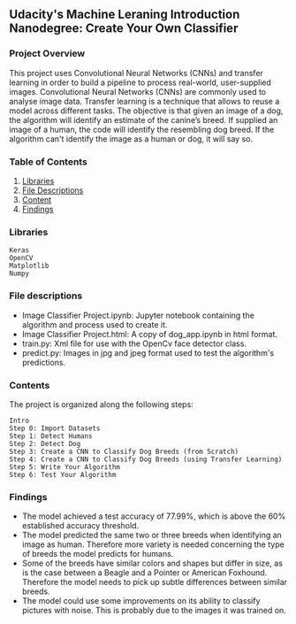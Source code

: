 ## Udacity's Machine Leraning Introduction Nanodegree: Create Your Own Classifier

### Project Overview

This project uses Convolutional Neural Networks (CNNs) and transfer learning in order to build a pipeline to process real-world, user-supplied images. Convolutional Neural Networks (CNNs) are commonly used to analyse image data. Transfer learning is a technique that allows to reuse a model across different tasks. The objective is that given an image of a dog, the algorithm will identify an estimate of the canine’s breed. If supplied an image of a human, the code will identify the resembling dog breed. If the algorithm can't identify the image as a human or dog, it will say so.

### Table of Contents

1. [Libraries](#libraries)
2. [File Descriptions](#files)
3. [Content](#contents)
4. [Findings](#findings)

### Libraries <a name="libraries"></a>

    Keras
    OpenCV
    Matplotlib
    Numpy

### File descriptions <a name="files"></a>

* Image Classifier Project.ipynb: Jupyter notebook containing the algorithm and process used to create it.
* Image Classifier Project.html: A copy of dog_app.ipynb in html format.
* train.py: Xml file for use with the OpenCv face detector class.
* predict.py: Images in jpg and jpeg format used to test the algorithm's predictions.


### Contents <a name="contents"></a>

The project is organized along the following steps:

    Intro
    Step 0: Import Datasets
    Step 1: Detect Humans
    Step 2: Detect Dog
    Step 3: Create a CNN to Classify Dog Breeds (from Scratch)
    Step 4: Create a CNN to Classify Dog Breeds (using Transfer Learning)
    Step 5: Write Your Algorithm
    Step 6: Test Your Algorithm

### Findings <a name="findings"></a>

* The model achieved a test accuracy of 77.99%, which is above the 60% established accuracy threshold.
* The model predicted the same two or three breeds when identifying an image as human. Therefore more variety is needed concerning the type of breeds the model predicts for humans. 
* Some of the breeds have similar colors and shapes but differ in size, as is the case between a Beagle and a Pointer or American Foxhound. Therefore the model needs to pick up subtle differences between similar breeds. 
* The model could use some improvements on its ability to classify pictures with noise. This is probably due to the images it was trained on.
